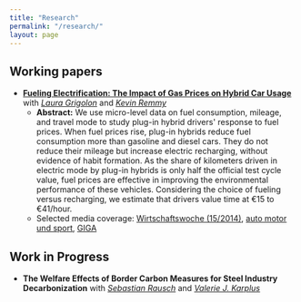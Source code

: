```yaml
---
title: "Research"
permalink: "/research/"
layout: page
---
```

## Working papers

* **[Fueling Electrification: The Impact of Gas Prices on Hybrid Car Usage](https://ftp.zew.de/pub/zew-docs/dp/dp24017.pdf)** with *[Laura Grigolon](https://sites.google.com/site/lauragrig/home)* and *[Kevin Remmy](http://kevinremmy.com/)*
  * **Abstract:** We use micro-level data on fuel consumption, mileage, and travel mode to study plug-in hybrid drivers' response to fuel prices. When fuel prices rise, plug-in hybrids reduce fuel consumption more than gasoline and diesel cars. They do not reduce their mileage but increase electric recharging, without evidence of habit formation. As the share of kilometers driven in electric mode by plug-in hybrids is only half the official test cycle value, fuel prices are effective in improving the environmental performance of these vehicles. Considering the choice of fueling versus recharging, we estimate that drivers value time at €15 to €41/hour.
  * Selected media coverage: [Wirtschaftswoche (15/2014)](https://emagazin.wiwo.de/epaper/wirtschaftswoche-2024-04-05-epa-1271/?interactivelayer=73364), [auto motor und sport](https://www.auto-motor-und-sport.de/verkehr/studie-zur-phev-nutzung-hohe-spritpreise-foerdern-e-kilometer/), [GIGA](https://www.giga.de/news/benzin-zu-teuer-besitzer-von-plug-in-hybriden-denken-um/)

## Work in Progress

* **The Welfare Effects of Border Carbon Measures for Steel Industry Decarbonization** with *[Sebastian Rausch](https://sebastianrausch.com)* and *[Valerie J. Karplus](https://vkarplus.com)*
